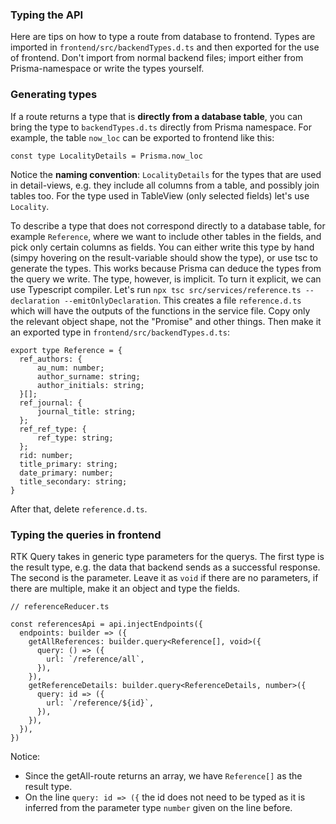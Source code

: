 ### Typing the API

Here are tips on how to type a route from database to frontend. Types are imported in `frontend/src/backendTypes.d.ts` and then exported for the use of frontend. Don't import from normal backend files; import either from Prisma-namespace or write the types yourself.

### Generating types

If a route returns a type that is **directly from a database table**, you can bring the type to `backendTypes.d.ts` directly from Prisma namespace. For example, the table `now_loc` can be exported to frontend like this:

`const type LocalityDetails = Prisma.now_loc`

Notice the **naming convention**: `LocalityDetails` for the types that are used in detail-views, e.g. they include all columns from a table, and possibly join tables too. For the type used in TableView (only selected fields) let's use `Locality`.

To describe a type that does not correspond directly to a database table, for example `Reference`, where we want to include other tables in the fields, and pick only certain columns as fields. You can either write this type by hand (simpy hovering on the result-variable should show the type), or use tsc to generate the types. This works because Prisma can deduce the types from the query we write. The type, however, is implicit. To turn it explicit, we can use Typescript compiler. Let's run `npx tsc src/services/reference.ts --declaration --emitOnlyDeclaration`. This creates a file `reference.d.ts` which will have the outputs of the functions in the service file. Copy only the relevant object shape, not the "Promise" and other things. Then make it an exported type in `frontend/src/backendTypes.d.ts`:

```
export type Reference = {
  ref_authors: {
      au_num: number;
      author_surname: string;
      author_initials: string;
  }[];
  ref_journal: {
      journal_title: string;
  };
  ref_ref_type: {
      ref_type: string;
  };
  rid: number;
  title_primary: string;
  date_primary: number;
  title_secondary: string;
}
```

After that, delete `reference.d.ts`.

### Typing the queries in frontend

RTK Query takes in generic type parameters for the querys. The first type is the result type, e.g. the data that backend sends as a successful response. The second is the parameter. Leave it as `void` if there are no parameters, if there are multiple, make it an object and type the fields.

```
// referenceReducer.ts

const referencesApi = api.injectEndpoints({
  endpoints: builder => ({
    getAllReferences: builder.query<Reference[], void>({
      query: () => ({
        url: `/reference/all`,
      }),
    }),
    getReferenceDetails: builder.query<ReferenceDetails, number>({
      query: id => ({
        url: `/reference/${id}`,
      }),
    }),
  }),
})

```

Notice:
+ Since the getAll-route returns an array, we have `Reference[]` as the result type.
+ On the line `query: id => ({` the id does not need to be typed as it is inferred from the parameter type `number` given on the line before.

